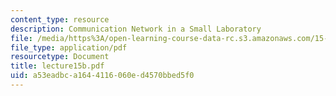 ```yaml
---
content_type: resource
description: Communication Network in a Small Laboratory
file: /media/https%3A/open-learning-course-data-rc.s3.amazonaws.com/15-310-managerial-psychology-laboratory-spring-2003/a53eadbca1644116060ed4570bbed5f0_lecture15b.pdf
file_type: application/pdf
resourcetype: Document
title: lecture15b.pdf
uid: a53eadbc-a164-4116-060e-d4570bbed5f0
---
```

